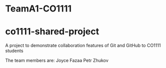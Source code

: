# TeamA1-CO1111
# co1111-shared-project

A project to demonstrate collaboration features of Git and GitHub to CO1111 students

The team members are:
Joyce Fazaa
Petr Zhukov
